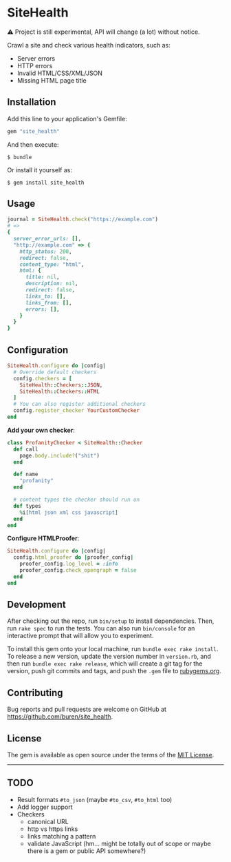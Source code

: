 # SiteHealth

:warning: Project is still experimental, API will change (a lot) without notice.

Crawl a site and check various health indicators, such as:

- Server errors
- HTTP errors
- Invalid HTML/CSS/XML/JSON
- Missing HTML page title

## Installation

Add this line to your application's Gemfile:

```ruby
gem "site_health"
```

And then execute:

    $ bundle

Or install it yourself as:

    $ gem install site_health

## Usage

```ruby
journal = SiteHealth.check("https://example.com")
# =>
{
  server_error_urls: [],
  "http://example.com" => {
    http_status: 200,
    redirect: false,
    content_type: "html",
    html: {
      title: nil,
      description: nil,
      redirect: false,
      links_to: [],
      links_from: [],
      errors: [],
    }
  }
}
```

## Configuration

```ruby
SiteHealth.configure do |config|
  # Override default checkers
  config.checkers = [
    SiteHealth::Checkers::JSON,
    SiteHealth::Checkers::HTML
  ]
  # You can also register additional checkers
  config.register_checker YourCustomChecker
end
```

__Add your own checker__:

```ruby
class ProfanityChecker < SiteHealth::Checker
  def call
    page.body.include?("shit")
  end

  def name
    "profanity"
  end

  # content types the checker should run on
  def types
    %i[html json xml css javascript]
  end
end
```

__Configure HTMLProofer__:
```ruby
SiteHealth.configure do |config|
  config.html_proofer do |proofer_config|
    proofer_config.log_level = :info
    proofer_config.check_opengraph = false
  end
end
```

## Development

After checking out the repo, run `bin/setup` to install dependencies. Then, run `rake spec` to run the tests. You can also run `bin/console` for an interactive prompt that will allow you to experiment.

To install this gem onto your local machine, run `bundle exec rake install`. To release a new version, update the version number in `version.rb`, and then run `bundle exec rake release`, which will create a git tag for the version, push git commits and tags, and push the `.gem` file to [rubygems.org](https://rubygems.org).

## Contributing

Bug reports and pull requests are welcome on GitHub at https://github.com/buren/site_health.

## License

The gem is available as open source under the terms of the [MIT License](https://opensource.org/licenses/MIT).

---

## TODO

- Result formats `#to_json` (maybe `#to_csv`, `#to_html` too)
- Add logger support
- Checkers
  * canonical URL
  * http vs https links
  * links matching a pattern
  * validate JavaScript (hm... might be totally out of scope or maybe there is a gem or public API somewhere?)
